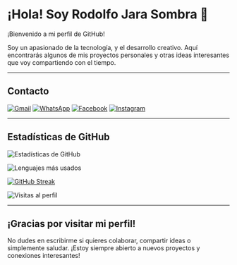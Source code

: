 # ¡Hola! Soy Rodolfo Jara Sombra 🤟

¡Bienvenido a mi perfil de GitHub!

Soy un apasionado de la tecnología, y el desarrollo creativo. Aquí encontrarás algunos de mis proyectos personales y otras ideas interesantes que voy compartiendo con el tiempo.

---

## Contacto

[![Gmail](https://img.shields.io/badge/Gmail-D14836?style=for-the-badge&logo=gmail&logoColor=white)](mailto:adguardtchgo@gmail.com)
[![WhatsApp](https://img.shields.io/badge/WhatsApp-25D366?style=for-the-badge&logo=whatsapp&logoColor=white)](https://wa.me/+5356639178)
[![Facebook](https://img.shields.io/badge/Facebook-1877F2?style=for-the-badge&logo=facebook&logoColor=white)](https://www.facebook.com/rodolfo.jara.264731?mibextid=ZbWKwL)
[![Instagram](https://img.shields.io/badge/Instagram-E4405F?style=for-the-badge&logo=instagram&logoColor=white)](https://www.instagram.com/rodolfo_jara_sombra?igsh=MXdpNWdmZDJwN3o1MA==)

---

## Estadísticas de GitHub

![Estadísticas de GitHub](https://github-readme-stats.vercel.app/api?username=adguardtch&show_icons=true&theme=radical)

![Lenguajes más usados](https://github-readme-stats.vercel.app/api/top-langs/?username=adguardtch&layout=compact&theme=radical)

[![GitHub Streak](https://github-readme-streak-stats.herokuapp.com?user=adguardtch&theme=dracula&hide_border=verdadero&locale=es&short_numbers=)](https://git.io/streak-stats)

![Visitas al perfil](https://komarev.com/ghpvc/?username=adguardtch&color=blue)

---

## ¡Gracias por visitar mi perfil!

No dudes en escribirme si quieres colaborar, compartir ideas o simplemente saludar. ¡Estoy siempre abierto a nuevos proyectos y conexiones interesantes!
